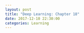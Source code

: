 ```yaml
---
layout: post
title: "Deep Learning: Chapter 18"
date: 2017-12-10 22:30:00
categories: Learning
---
```

